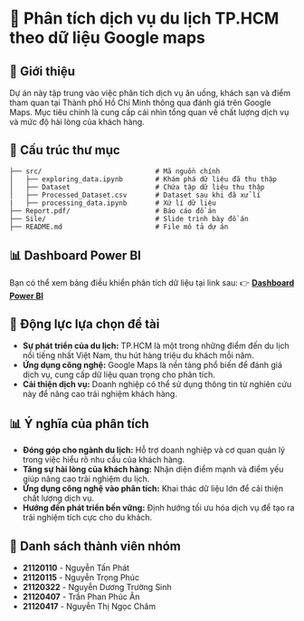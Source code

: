 # 📌 Phân tích dịch vụ du lịch TP.HCM theo dữ liệu Google maps

## 🚀 Giới thiệu

Dự án này tập trung vào việc phân tích dịch vụ ăn uống, khách sạn và điểm tham quan tại Thành phố Hồ Chí Minh thông qua đánh giá trên Google Maps. Mục tiêu chính là cung cấp cái nhìn tổng quan về chất lượng dịch vụ và mức độ hài lòng của khách hàng.

## 📂 Cấu trúc thư mục
```
├── src/                            # Mã nguồn chính
│   ├── exploring_data.ipynb        # Khám phá dữ liệu đã thu thập
│   ├── Dataset                     # Chứa tập dữ liệu thu thập
│   ├── Processed_Dataset.csv       # Dataset sau khi đã xử lí
|   ├── processing_data.ipynb       # Xứ lí dữ liệu
├── Report.pdf/                     # Báo cáo đồ án
├── Sile/                           # Slide trình bày đồ án
├── README.md                       # File mô tả dự án
```

## 📊 Dashboard Power BI
Bạn có thể xem bảng điều khiển phân tích dữ liệu tại link sau:
👉 **[Dashboard Power BI](https://app.powerbi.com/groups/me/reports/95f43710-d4cf-4cc0-a3f5-915b1e6f9b41?ctid=40127cd4-45f3-49a3-b05d-315a43a9f033&pbi_source=linkShare)**

## 🎯 Động lực lựa chọn đề tài
- **Sự phát triển của du lịch:** TP.HCM là một trong những điểm đến du lịch nổi tiếng nhất Việt Nam, thu hút hàng triệu du khách mỗi năm.
- **Ứng dụng công nghệ:** Google Maps là nền tảng phổ biến để đánh giá dịch vụ, cung cấp dữ liệu quan trọng cho phân tích.
- **Cải thiện dịch vụ:** Doanh nghiệp có thể sử dụng thông tin từ nghiên cứu này để nâng cao trải nghiệm khách hàng.

## 📊 Ý nghĩa của phân tích
- **Đóng góp cho ngành du lịch:** Hỗ trợ doanh nghiệp và cơ quan quản lý trong việc hiểu rõ nhu cầu của khách hàng.
- **Tăng sự hài lòng của khách hàng:** Nhận diện điểm mạnh và điểm yếu giúp nâng cao trải nghiệm du lịch.
- **Ứng dụng công nghệ vào phân tích:** Khai thác dữ liệu lớn để cải thiện chất lượng dịch vụ.
- **Hướng đến phát triển bền vững:** Định hướng tối ưu hóa dịch vụ để tạo ra trải nghiệm tích cực cho du khách.

## 📝 Danh sách thành viên nhóm
- **21120110** - Nguyễn Tấn Phát
- **21120115** - Nguyễn Trọng Phúc
- **21120322** - Nguyễn Dương Trường Sinh
- **21120407** - Trần Phan Phúc Ân
- **21120417** - Nguyễn Thị Ngọc Châm

